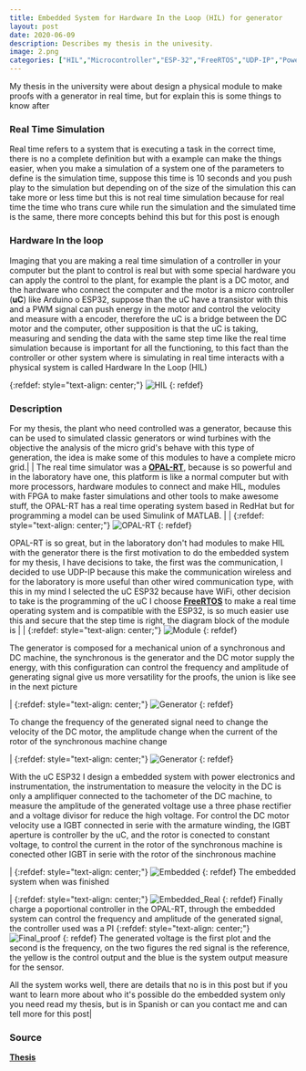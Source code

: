 ```yaml
---
title: Embedded System for Hardware In the Loop (HIL) for generator 
layout: post
date: 2020-06-09
description: Describes my thesis in the univesity.
image: 2.png
categories: ["HIL","Microcontroller","ESP-32","FreeRTOS","UDP-IP","Power-Electronics"]
---
```


My thesis in the university were about design a physical module to make proofs with a generator in real time, but for explain this is some things to know after

### Real Time Simulation
Real time refers to a system that is executing a task in the correct time, there is no a complete definition but with a example can make the things easier, when you make a simulation of a system one of the parameters to define is the simulation time, suppose this time is 10 seconds and you push play to the simulation but depending on of the size of the simulation this can take more or less time but this is not real time simulation because for real time the time who trans cure while run the simulation and the simulated time is the same, there more concepts behind this but for this post is enough

### Hardware In the loop
Imaging that you are making a real time simulation of a controller in your computer but the plant to control is real but with some special hardware you can apply the control to the plant, for example the plant is a DC motor, and the hardware who connect the computer and the motor is a micro controller (**uC**) like Arduino o ESP32, suppose than the uC have a transistor with this and a PWM signal can push energy in the motor and control the velocity and measure with a encoder, therefore the uC is a bridge between the DC motor and the computer, other supposition is that the uC is taking, measuring and sending the data with the same step time like the real time simulation because is important for all the functioning, to this fact than the controller or other system where is simulating in real time interacts with a physical system is called Hardware In the Loop (HIL)

{:refdef: style="text-align: center;"}
![HIL](/assets/Embedded-system-for-HIL/Figure_1.png)
{: refdef}

### Description

For my thesis, the plant who need controlled was a generator, because this can be used to simulated classic generators or wind turbines with the objective the analysis of the micro grid's behave with this type of generation, the idea is make some of this modules to have a complete micro grid.|
|
The real time simulator was a [**OPAL-RT**](https://www.opal-rt.com), because is so powerful and in the laboratory have one, this platform is like a normal computer but with more processors, hardware modules to connect and make HIL, modules with FPGA to make faster simulations and other tools to make awesome stuff, the OPAL-RT has a real time operating system based in RedHat but for programming a model can be used Simulink of MATLAB. |
|
{:refdef: style="text-align: center;"}
![OPAL-RT](/assets/Embedded-system-for-HIL/Figure_2.jpg)
{: refdef}


OPAL-RT is so great, but in the laboratory don't had modules to make HIL with the generator there is the first motivation to do the embedded system for my thesis, I have decisions to take, the first was the communication, I decided to use UDP-IP because this make the communication wireless and for the laboratory is more useful than other wired communication type, with this in my mind I selected the uC ESP32 because have WiFi, other decision to take is the programming of the uC I choose [**FreeRTOS**](https://www.freertos.org/) to make a real time operating system and is compatible with the ESP32, is so much easier use this and secure that the step time is right, the diagram block of the module is |
|
{:refdef: style="text-align: center;"}
![Module](/assets/Embedded-system-for-HIL/Figure_4.png)
{: refdef}

The generator is composed for a mechanical union of a synchronous and DC machine, the synchronous is the generator and the DC motor supply the energy, with this configuration can control the frequency and amplitude of generating signal give us more versatility for the proofs, the union is like see in the next picture 

|
{:refdef: style="text-align: center;"}
![Generator](/assets/Embedded-system-for-HIL/Figure_3.jpg)
{: refdef}

To change the frequency of the generated signal need to change the velocity of the DC motor, the amplitude change when the current of the rotor of the synchronous machine change

|
{:refdef: style="text-align: center;"}
![Generator](/assets/Embedded-system-for-HIL/Figure_5.png)
{: refdef}

With the uC ESP32 I design a embedded system with power electronics and instrumentation, the instrumentation to measure the velocity in the DC is only a amplifiquer connected to the tachometer of the DC machine, to measure the amplitude of the generated voltage use a three phase rectifier and a voltage divisor for reduce the high voltage. For control the DC motor velocity use a IGBT connected in serie with the armature winding, the IGBT aperture is controller by the uC, and the rotor is conected to constant voltage, to control the current in the rotor of the synchronous machine is conected other IGBT in serie with the rotor of the sinchronous machine

|
{:refdef: style="text-align: center;"}
![Embedded](/assets/Embedded-system-for-HIL/Figure_6.png)
{: refdef}
The embedded system when was finished

|
{:refdef: style="text-align: center;"}
![Embedded_Real](/assets/Embedded-system-for-HIL/Figure_7.jpg)
{: refdef}
Finally charge a poportional controller in the OPAL-RT, through the embedded system can control the frequency and amplitude of the generated signal, the controller used was a PI
{:refdef: style="text-align: center;"}
![Final_proof](/assets/Embedded-system-for-HIL/Figure_8.png)
{: refdef}
The generated voltage is the first plot and the second is the frequency, on the two figures the red signal is the reference, the yellow is the control output and the blue is the system output measure for the sensor.

All the system works well, there are details that no is in this post but if you want to learn more about who it's possible do the embedded system only you need read my thesis, but is in Spanish or can you contact me and can tell more for this post|


### Source
[**Thesis**](https://drive.google.com/file/d/1ww709VOugeNuZYg-IciZjQr6zlR2SP11/view)